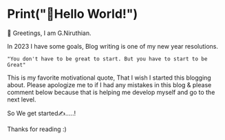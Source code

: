 # Print("👋Hello World!")

👋 Greetings, I am G.Niruthian.

In 2023 I have some goals, Blog writing is one of my new year resolutions.

`"You don't have to be great to start. But you have to start to be Great"`

This is my favorite motivational quote, That I wish I started this blogging about. Please apologize me to if I had any mistakes in this blog & please comment below because that is helping me develop myself and go to the next level.

So We get started✍️.....!

Thanks for reading :)